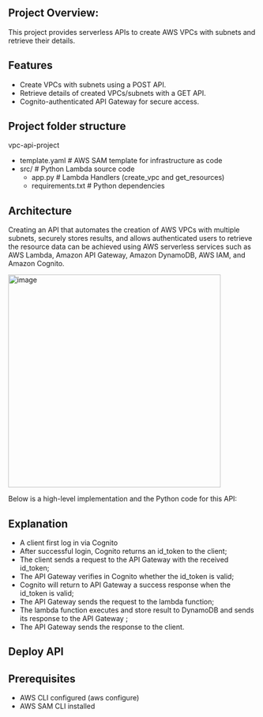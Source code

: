 ## Project Overview: 

This project provides serverless APIs to create AWS VPCs with subnets and retrieve their details.

## Features
- Create VPCs with subnets using a POST API.
- Retrieve details of created VPCs/subnets with a GET API.
- Cognito-authenticated API Gateway for secure access.

## Project folder structure
vpc-api-project
 - template.yaml         # AWS SAM template for infrastructure as code
 - src/                  # Python Lambda source code
    - app.py            # Lambda Handlers (create_vpc and get_resources)
    - requirements.txt  # Python dependencies


## Architecture
Creating an API that automates the creation of AWS VPCs with multiple subnets, securely stores results, and allows authenticated users to retrieve the resource data can be achieved using AWS serverless services such as AWS Lambda, Amazon API Gateway, Amazon DynamoDB, AWS IAM, and Amazon Cognito.


  <img width="430" alt="image" src="https://github.com/user-attachments/assets/124f475c-5b9d-4fb1-b7bf-75b3d5640bc8" />



                


Below is a high-level implementation and the Python code for this API:

## Explanation
- A client first log in via Cognito
- After successful login, Cognito returns an id_token to the client;
- The client sends a request to the API Gateway with the received id_token;
- The API Gateway verifies in Cognito whether the id_token is valid;
- Cognito will return to API Gateway a success response when the id_token is valid;
- The API Gateway sends the request to the lambda function;
- The lambda function executes and store result to DynamoDB and sends its response to the API Gateway ;
- The API Gateway sends the response to the client.

## Deploy API
Prerequisites
-------------------------------------------
- AWS CLI configured (aws configure)
- AWS SAM CLI installed
 
